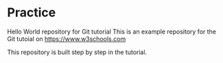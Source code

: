 # Practice

Hello World repository for Git tutorial
This is an example repository for the Git tutoial on https://www.w3schools.com

This repository is built step by step in the tutorial.